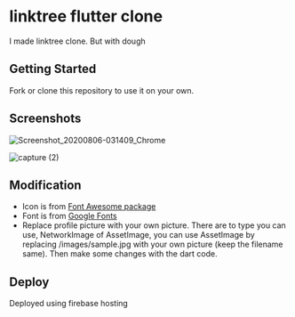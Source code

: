 # linktree flutter clone

I made linktree clone. But with dough

## Getting Started

Fork or clone this repository to use it on your own.

## Screenshots

![Screenshot_20200806-031409_Chrome](https://user-images.githubusercontent.com/60868965/89478580-f9098780-d7c2-11ea-91b7-38047024515d.jpg)

![capture (2)](https://user-images.githubusercontent.com/60868965/89478593-01fa5900-d7c3-11ea-9692-5b7c4ee84f72.gif)

## Modification

- Icon is from [Font Awesome package](https://fontawesome.com/icons?d=gallery)
- Font is from [Google Fonts](https://fonts.google.com/)
- Replace profile picture with your own picture. There are to type you can use, NetworkImage of AssetImage, you can use AssetImage by replacing /images/sample.jpg with your own picture (keep the filename same). Then make some changes with the dart code.

## Deploy

Deployed using firebase hosting
